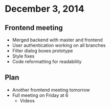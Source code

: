 # December 3, 2014

## Frontend meeting

* Merged backend with master and frontend
* User authentication working on all branches
* Filter dialog boxes prototype
* Style fixes
* Code reformatting for readability

## Plan

* Another fromtend meeting tomorrow
* Full meeting on Friday at 6
	* Videos